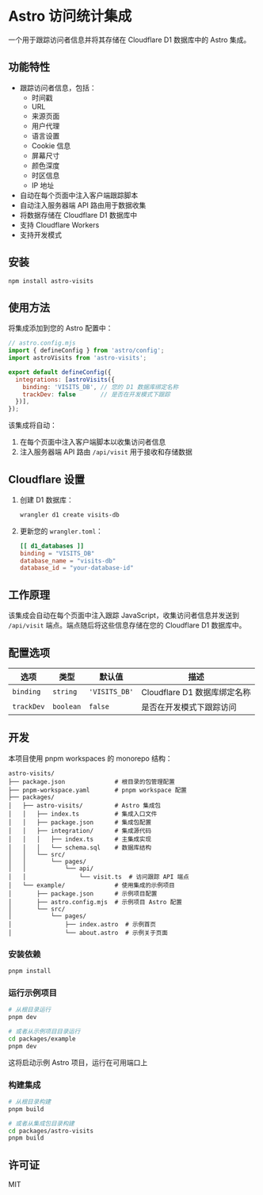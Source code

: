 # Astro 访问统计集成

一个用于跟踪访问者信息并将其存储在 Cloudflare D1 数据库中的 Astro 集成。

## 功能特性

- 跟踪访问者信息，包括：
  - 时间戳
  - URL
  - 来源页面
  - 用户代理
  - 语言设置
  - Cookie 信息
  - 屏幕尺寸
  - 颜色深度
  - 时区信息
  - IP 地址
- 自动在每个页面中注入客户端跟踪脚本
- 自动注入服务器端 API 路由用于数据收集
- 将数据存储在 Cloudflare D1 数据库中
- 支持 Cloudflare Workers
- 支持开发模式

## 安装

```bash
npm install astro-visits
```

## 使用方法

将集成添加到您的 Astro 配置中：

```javascript
// astro.config.mjs
import { defineConfig } from 'astro/config';
import astroVisits from 'astro-visits';

export default defineConfig({
  integrations: [astroVisits({
    binding: 'VISITS_DB', // 您的 D1 数据库绑定名称
    trackDev: false       // 是否在开发模式下跟踪
  })],
});
```

该集成将自动：

1. 在每个页面中注入客户端脚本以收集访问者信息
2. 注入服务器端 API 路由 `/api/visit` 用于接收和存储数据

## Cloudflare 设置

1. 创建 D1 数据库：

   ```bash
   wrangler d1 create visits-db
   ```

2. 更新您的 `wrangler.toml`：

   ```toml
   [[ d1_databases ]]
   binding = "VISITS_DB"
   database_name = "visits-db"
   database_id = "your-database-id"
   ```

## 工作原理

该集成会自动在每个页面中注入跟踪 JavaScript，收集访问者信息并发送到 `/api/visit` 端点。端点随后将这些信息存储在您的 Cloudflare D1 数据库中。

## 配置选项

| 选项 | 类型 | 默认值 | 描述 |
|------|------|--------|------|
| `binding` | `string` | `'VISITS_DB'` | Cloudflare D1 数据库绑定名称 |
| `trackDev` | `boolean` | `false` | 是否在开发模式下跟踪访问 |

## 开发

本项目使用 pnpm workspaces 的 monorepo 结构：

```text
astro-visits/
├── package.json              # 根目录的包管理配置
├── pnpm-workspace.yaml       # pnpm workspace 配置
├── packages/
│   ├── astro-visits/         # Astro 集成包
│   │   ├── index.ts          # 集成入口文件
│   │   ├── package.json      # 集成包配置
│   │   ├── integration/      # 集成源代码
│   │   │   ├── index.ts      # 主集成实现
│   │   │   └── schema.sql    # 数据库结构
│   │   └── src/
│   │       └── pages/
│   │           └── api/
│   │               └── visit.ts  # 访问跟踪 API 端点
│   └── example/              # 使用集成的示例项目
│       ├── package.json      # 示例项目配置
│       ├── astro.config.mjs  # 示例项目 Astro 配置
│       └── src/
│           └── pages/
│               ├── index.astro  # 示例首页
│               └── about.astro  # 示例关于页面
```

### 安装依赖

```bash
pnpm install
```

### 运行示例项目

```bash
# 从根目录运行
pnpm dev

# 或者从示例项目目录运行
cd packages/example
pnpm dev
```

这将启动示例 Astro 项目，运行在可用端口上

### 构建集成

```bash
# 从根目录构建
pnpm build

# 或者从集成包目录构建
cd packages/astro-visits
pnpm build
```

## 许可证

MIT

